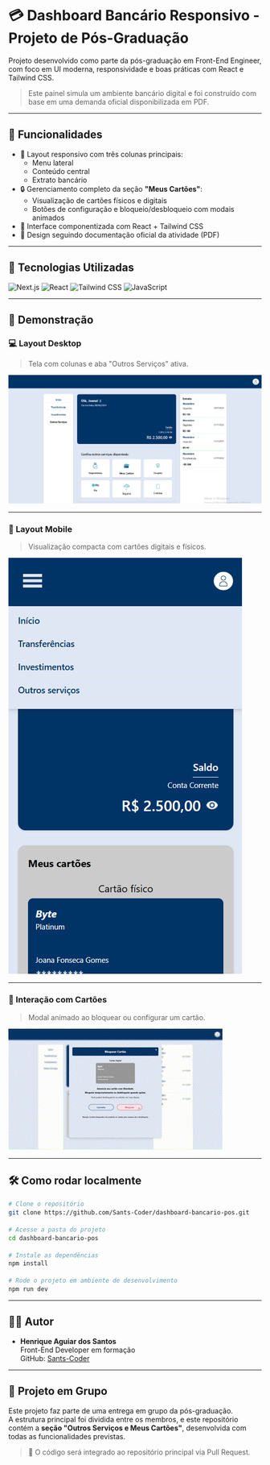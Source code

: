 # 💳 Dashboard Bancário Responsivo - Projeto de Pós-Graduação

Projeto desenvolvido como parte da pós-graduação em Front-End Engineer, com foco em UI moderna, responsividade e boas práticas com React e Tailwind CSS.

> Este painel simula um ambiente bancário digital e foi construído com base em uma demanda oficial disponibilizada em PDF.

---

## 📌 Funcionalidades

- 📂 Layout responsivo com três colunas principais:
  - Menu lateral
  - Conteúdo central
  - Extrato bancário
- 🔒 Gerenciamento completo da seção **"Meus Cartões"**:
  - Visualização de cartões físicos e digitais
  - Botões de configuração e bloqueio/desbloqueio com modais animados
- 🧩 Interface componentizada com React + Tailwind CSS
- 🎯 Design seguindo documentação oficial da atividade (PDF)

---

## 🚀 Tecnologias Utilizadas

![Next.js](https://img.shields.io/badge/Next.js-000?style=for-the-badge&logo=next.js&logoColor=white)
![React](https://img.shields.io/badge/React-20232A?style=for-the-badge&logo=react&logoColor=61DAFB)
![Tailwind CSS](https://img.shields.io/badge/TailwindCSS-0EA5E9?style=for-the-badge&logo=tailwindcss&logoColor=white)
![JavaScript](https://img.shields.io/badge/JavaScript-F7DF1E?style=for-the-badge&logo=javascript&logoColor=black)

---

## 📸 Demonstração

### 💻 Layout Desktop

> Tela com colunas e aba "Outros Serviços" ativa.

![Layout Desktop](./public/desktop-servicos.png)

---

### 📱 Layout Mobile

> Visualização compacta com cartões digitais e físicos.

![Layout Mobile](./public/mobile-cartoes.png)

---

### 🧊 Interação com Cartões

> Modal animado ao bloquear ou configurar um cartão.

![Modal Cartão](./public/modal-cartao.gif)


---

## 🛠️ Como rodar localmente

```bash
# Clone o repositório
git clone https://github.com/Sants-Coder/dashboard-bancario-pos.git

# Acesse a pasta do projeto
cd dashboard-bancario-pos

# Instale as dependências
npm install

# Rode o projeto em ambiente de desenvolvimento
npm run dev
```

---

## 👨‍💻 Autor

- **Henrique Aguiar dos Santos**  
  Front-End Developer em formação  
  GitHub: [Sants-Coder](https://github.com/Sants-Coder)


---

## 🤝 Projeto em Grupo

Este projeto faz parte de uma entrega em grupo da pós-graduação.  
A estrutura principal foi dividida entre os membros, e este repositório contém a **seção "Outros Serviços e Meus Cartões"**, desenvolvida com todas as funcionalidades previstas.

> 🌟 O código será integrado ao repositório principal via Pull Request.
